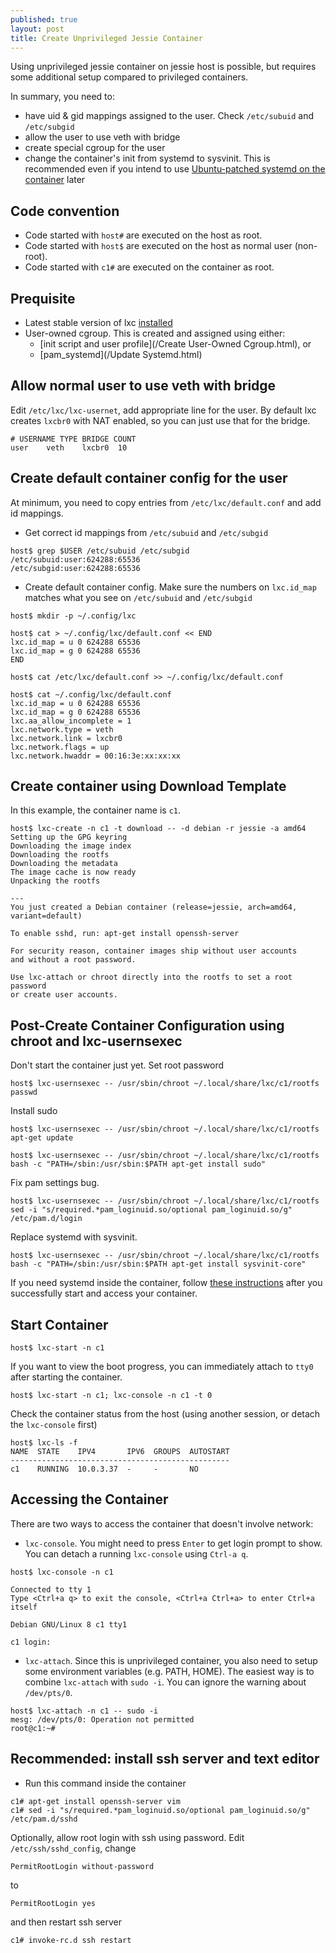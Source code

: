 ```yaml
---
published: true
layout: post
title: Create Unprivileged Jessie Container
---
```


Using unprivileged jessie container on jessie host is possible, but requires some additional setup compared to privileged containers. 

In summary, you need to:

- have uid & gid mappings assigned to the user. Check ``/etc/subuid`` and ``/etc/subgid``
- allow the user to use veth with bridge
- create special cgroup for the user
- change the container's init from systemd to sysvinit. This is recommended even if you intend to use [Ubuntu-patched systemd on the container](/Update%20Systemd.html) later

## Code convention

- Code started with ``host#`` are executed on the host as root. 
- Code started with ``host$`` are executed on the host as normal user (non-root). 
- Code started with ``c1#`` are executed on the container as root. 

## Prequisite
 
- Latest stable version of lxc [installed](/installation.html)
- User-owned cgroup. This is created and assigned using either:
  - [init script and user profile](/Create User-Owned Cgroup.html), or
  - [pam_systemd](/Update Systemd.html)

## Allow normal user to use veth with bridge

Edit ``/etc/lxc/lxc-usernet``, add appropriate line for the user. By default lxc creates ``lxcbr0`` with NAT enabled, so you can just use that for the bridge.

```
# USERNAME TYPE BRIDGE COUNT
user    veth    lxcbr0  10
```

## Create default container config for the user


At minimum, you need to copy entries from ``/etc/lxc/default.conf`` and add id mappings. 

- Get correct id mappings from ``/etc/subuid`` and ``/etc/subgid``

```
host$ grep $USER /etc/subuid /etc/subgid
/etc/subuid:user:624288:65536
/etc/subgid:user:624288:65536
```

- Create default container config. Make sure the numbers on ``lxc.id_map`` matches what you see on ``/etc/subuid`` and ``/etc/subgid``

```
host$ mkdir -p ~/.config/lxc

host$ cat > ~/.config/lxc/default.conf << END
lxc.id_map = u 0 624288 65536
lxc.id_map = g 0 624288 65536
END

host$ cat /etc/lxc/default.conf >> ~/.config/lxc/default.conf

host$ cat ~/.config/lxc/default.conf
lxc.id_map = u 0 624288 65536
lxc.id_map = g 0 624288 65536
lxc.aa_allow_incomplete = 1
lxc.network.type = veth
lxc.network.link = lxcbr0
lxc.network.flags = up
lxc.network.hwaddr = 00:16:3e:xx:xx:xx
```

## Create container using Download Template
 
In this example, the container name is ``c1``.
 
```
host$ lxc-create -n c1 -t download -- -d debian -r jessie -a amd64
Setting up the GPG keyring
Downloading the image index
Downloading the rootfs
Downloading the metadata
The image cache is now ready
Unpacking the rootfs

---
You just created a Debian container (release=jessie, arch=amd64, variant=default)

To enable sshd, run: apt-get install openssh-server

For security reason, container images ship without user accounts
and without a root password.

Use lxc-attach or chroot directly into the rootfs to set a root password
or create user accounts.
```

## Post-Create Container Configuration using chroot and lxc-usernsexec

Don't start the container just yet. Set root password

```
host$ lxc-usernsexec -- /usr/sbin/chroot ~/.local/share/lxc/c1/rootfs passwd
```

Install sudo

```
host$ lxc-usernsexec -- /usr/sbin/chroot ~/.local/share/lxc/c1/rootfs apt-get update

host$ lxc-usernsexec -- /usr/sbin/chroot ~/.local/share/lxc/c1/rootfs bash -c "PATH=/sbin:/usr/sbin:$PATH apt-get install sudo"
```

Fix pam settings bug.

```
host$ lxc-usernsexec -- /usr/sbin/chroot ~/.local/share/lxc/c1/rootfs sed -i "s/required.*pam_loginuid.so/optional pam_loginuid.so/g" /etc/pam.d/login
```

Replace systemd with sysvinit.

```
host$ lxc-usernsexec -- /usr/sbin/chroot ~/.local/share/lxc/c1/rootfs bash -c "PATH=/sbin:/usr/sbin:$PATH apt-get install sysvinit-core"
```

If you need systemd inside the container, follow [these instructions](/Update%20Systemd.html) after you successfully start and access your container.

## Start Container

```
host$ lxc-start -n c1
```

If you want to view the boot progress, you can immediately attach to ``tty0`` after starting the container. 

```
host$ lxc-start -n c1; lxc-console -n c1 -t 0
```

Check the container status from the host (using another session, or detach the ``lxc-console`` first)

```
host$ lxc-ls -f
NAME  STATE    IPV4       IPV6  GROUPS  AUTOSTART
-------------------------------------------------
c1    RUNNING  10.0.3.37  -     -       NO
```

## Accessing the Container

There are two ways to access the container that doesn't involve network:

- ``lxc-console``. You might need to press ``Enter`` to get login prompt to show. You can detach a running ``lxc-console`` using ``Ctrl-a q``. 

```
host$ lxc-console -n c1

Connected to tty 1
Type <Ctrl+a q> to exit the console, <Ctrl+a Ctrl+a> to enter Ctrl+a itself

Debian GNU/Linux 8 c1 tty1

c1 login:
```

- ``lxc-attach``. Since this is unprivileged container, you also need to setup some environment variables (e.g. PATH, HOME). The easiest way is to combine ``lxc-attach`` with ``sudo -i``. You can ignore the warning about ``/dev/pts/0``.

```
host$ lxc-attach -n c1 -- sudo -i
mesg: /dev/pts/0: Operation not permitted
root@c1:~#
```

## Recommended: install ssh server and text editor

- Run this command inside the container

```
c1# apt-get install openssh-server vim
c1# sed -i "s/required.*pam_loginuid.so/optional pam_loginuid.so/g" /etc/pam.d/sshd
```

Optionally, allow root login with ssh using password. Edit ``/etc/ssh/sshd_config``, change

```
PermitRootLogin without-password
```

to

```
PermitRootLogin yes
```

and then restart ssh server

```
c1# invoke-rc.d ssh restart
```
